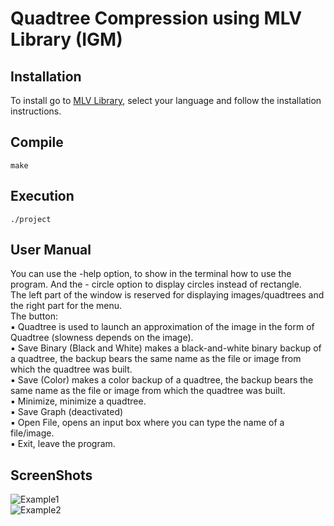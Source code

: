# Quadtree Compression using MLV Library (IGM)
## Installation
To install go to [MLV Library](http://www-igm.univ-mlv.fr/~boussica/mlv/index.html), select your language and follow the installation instructions.
## Compile
```
make
```
## Execution
```
./project
```
## User Manual
You can use the -help option, to show in the terminal how to use the program. And the -
circle option to display circles instead of rectangle.<br/>
The left part of the window is reserved for displaying images/quadtrees and the right part
for the menu.<br/>
The button:
<br/>▪ Quadtree is used to launch an approximation of the image in the form of Quadtree 
(slowness depends on the image).
<br/>▪ Save Binary (Black and White) makes a black-and-white binary backup of a quadtree, 
the backup bears the same name as the file or image from which the quadtree was 
built.
<br/>▪ Save (Color) makes a color backup of a quadtree, the backup bears the same name as 
the file or image from which the quadtree was built.
<br/>▪ Minimize, minimize a quadtree.
<br/>▪ Save Graph (deactivated)
<br/>▪ Open File, opens an input box where you can type the name of a file/image.
<br/>▪ Exit, leave the program.

## ScreenShots
![Example1](/img/1.png)
<br/>
![Example2](/img/2.png)
